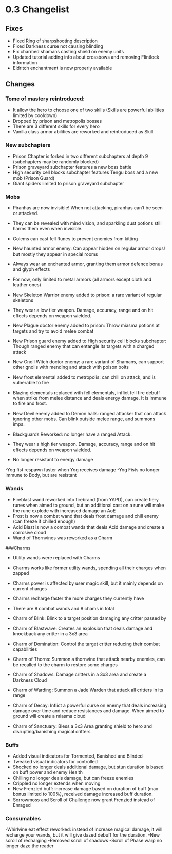 # 0.3 Changelist


## Fixes
- Fixed Ring of sharpshooting description
- Fixed Darkness curse not causing blinding 
- Fix charmed shamans casting shield on enemy units
- Updated tutorial adding info about crossbows and removing Flintlock information 
- Eldritch enchantment is now properly available


## Changes

### Tome of mastery reintroduced:
- It allow the hero to choose one of two skills (Skills are powerful abilities limited by cooldown)
- Dropped by prison and metropolis bosses
- There are 3 different skills for every hero
- Vanilla class armor abilities are reworked and reintroduced as Skill

### New subchapters
- Prison Chapter is forked in two different subchapters at depth 9 (subchapters may be randomly blocked)
- Prison graveyard subchapter features a new boss battle 
- High security cell blocks subchapter features Tengu boss and a new mob (Prison Guard)
- Giant spiders limited to prison graveyard subchapter

### Mobs
- Piranhas are now invisible! When not attacking, piranhas can’t be seen or attacked. 
- They can be revealed with mind vision, and sparkling dust potions still harms them even when invisible.

- Golems can cast fell Runes to prevent enemies from kitting

- New haunted armor enemy: Can appear hidden on regular armor drops! but mostly they appear in special rooms
- Always wear an enchanted armor, granting them armor defence bonus and glyph effects
- For now, only limited to metal armors (all armors except cloth and leather ones)

- New Skeleton Warrior enemy added to prison: a rare variant of regular skeletons
- They wear a low tier weapon. Damage, accuracy, range and on hit effects depends on weapon wielded.

- New Plague doctor enemy added to prison: Throw miasma potions at targets and try to avoid melee combat

- New Prison guard enemy added to High security cell blocks subchapter: Though ranged enemy that can entangle its targets with a charged attack

- New Gnoll Witch doctor enemy: a rare variant of Shamans, can support other gnolls with mending and attack with poison bolts

- New frost elemental added to metropolis: can chill on attack, and is vulnerable to fire
- Blazing elementals replaced with fell elementals, inflict fell fire debuff when strike from melee distance and deals energy damage. It is immune to fire and frost.

- New Devil enemy added to Demon halls: ranged attacker that can attack ignoring other mobs. Can blink outside melee range, and summons imps.

- Blackguards Reworked: no longer have a ranged Attack. 
- They wear a high tier weapon. Damage, accuracy, range and on hit effects depends on weapon wielded.
- No longer resistant to energy damage

-Yog fist respawn faster when Yog receives damage
-Yog Fists no longer immune to Body, but are resistant


### Wands
- Fireblast wand reworked into firebrand (from YAPD), can create fiery runes when aimed to ground, but an additional cast on a rune will make the rune explode with increased damage an AoE
- Frost is now a combat wand that deals frost damage and chill enemy (can freeze if chilled enough)
- Acid Blast is now a combat wands that deals Acid damage and create a corrosive cloud
- Wand of Thornvines was reworked as a Charm

###Charms
- Utility wands were replaced with Charms 
- Charms works like former utility wands, spending all their charges when zapped
- Charms power is affected by user magic skill, but it mainly depends on current charges
- Charms recharge faster the more charges they currently have 
- There are 8 combat wands and 8 chams in total

- Charm of Blink: Blink to a target position damaging any critter passed by
- Charm of Blastwave: Creates an explosion that deals damage and knockback any critter in a 3x3 area
- Charm of Domination: Control the target critter reducing their combat capabilities
- Charm of Thorns: Summon a thornvine that attack nearby enemies, can be recalled to the charm to restore some charges
- Charm of Shadows: Damage critters in a 3x3 area and create a Darkness Cloud
- Charm of Warding: Summon a Jade Warden that attack all critters in its range
- Charm of Decay: Inflict a powerful curse on enemy that deals increasing damage over time and reduce resistances and damage. When aimed to ground will create a miasma cloud
- Charm of Sanctuary: Bless a 3x3 Area granting shield to hero and disrupting/banishing magical critters

### Buffs
- Added visual indicators for Tormented, Banished and Blinded
- Tweaked visual indicators for controlled
- Shocked  no longer deals additional damage, but stun duration is based on buff power and enemy Health
- Chilling no longer deals damage, but can freeze enemies 
- Crippled no longer extends when moving
- New Frenzied buff: increase damage based on duration of buff (max bonus limited to 100%), received damage increased buff duration.
- Sorrowmoss and Scroll of Challenge now grant Frenzied instead of Enraged

### Consumables
-Whirlvine eat effect reworked: instead of increase magical damage, it will recharge your wands, but it will give dazed debuff for the duration.
-New scroll of recharging
-Removed scroll of shadows
-Scroll of Phase warp no longer daze the reader




